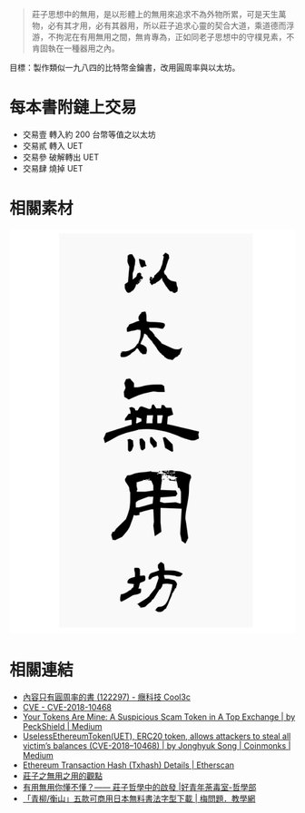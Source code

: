 
> 莊子思想中的無用，是以形體上的無用來追求不為外物所累，可是天生萬物，必有其才用，必有其器用，所以莊子追求心靈的契合大道，乘道德而浮游，不拘泥在有用無用之間，無肯專為，正如同老子思想中的守樸見素，不肯固執在一種器用之內。

目標：製作類似一九八四的比特幣金鑰書，改用圓周率與以太坊。

# 每本書附鏈上交易

- 交易壹 轉入約 200 台幣等值之以太坊
- 交易貳 轉入 UET
- 交易參 破解轉出 UET
- 交易肆 燒掉 UET

# 相關素材

![img](ethuseless-v1.png)


# 相關連結

- [內容只有圓周率的書 (122297) - 癮科技 Cool3c](https://www.cool3c.com/article/122297)
- [CVE - CVE-2018-10468](http://cve.mitre.org/cgi-bin/cvename.cgi?name=CVE-2018-10468)
- [Your Tokens Are Mine: A Suspicious Scam Token in A Top Exchange | by PeckShield | Medium](https://peckshield.medium.com/your-tokens-are-mine-a-suspicious-scam-token-in-a-top-exchange-5e864075f7e9)
- [UselessEthereumToken(UET), ERC20 token, allows attackers to steal all victim’s balances (CVE-2018–10468) | by Jonghyuk Song | Coinmonks | Medium](https://medium.com/coinmonks/uselessethereumtoken-uet-erc20-token-allows-attackers-to-steal-all-victims-balances-543d42ac808e)
- [Ethereum Transaction Hash (Txhash) Details | Etherscan](https://etherscan.io/tx/0x694ea5356a0eb78d05e0bffbb63023d14a1662c1f8c95fd6aa33d9e311d7ab52)
- [莊子之無用之用的觀點](http://club.ntu.edu.tw/~davidhsu/Lao-Chuang-Lecture/discuss_3/report/ViewOfUseOfNoUse.html)
- [有用無用你懂不懂？—— 莊子哲學中的啟發 |好青年荼毒室-哲學部](https://corrupttheyouth.net/2017/01/10/1632/)
- [「青柳/衡山」五款可商用日本無料書法字型下載 | 梅問題．教學網](https://www.minwt.com/free/15577.html)


